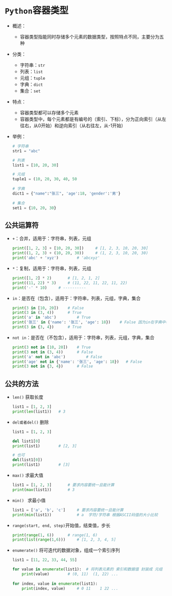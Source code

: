 # `Python`容器类型

- 概述：
	- 容器类型指能同时存储多个元素的数据类型，按照特点不同，主要分为五种
- 分类：
	- 字符串：`str`
	- 列表：`list`
	- 元组：`tuple`
	- 字典：`dict`
	- 集合：`set`

- 特点：

	- 容器类型都可以存储多个元素
	- 容器类型中，每个元素都是有编号的（索引、下标），分为正向索引（从左往右，从0开始）和逆向索引（从右往左，从-1开始）

- 举例：

	```python
	# 字符串
	str1 = "abc"
	
	# 列表
	list1 = [10, 20, 30]
	
	# 元组
	tuple1 = (10, 20, 30, 40, 50
	          
	# 字典
	dict1 = {"name":"张三", 'age':18, 'gender':'男'}
	          
	# 集合
	set1 = {10, 20, 30}
	```

	

## 公共运算符

- `+`：合并，适用于：字符串，列表，元组

	```python
	print([1, 2, 3] + [10, 20, 30])		# [1, 2, 3, 10, 20, 30]
	print((1, 2, 3) + (10, 20, 30))		# (1, 2, 3, 10, 20, 30)
	print('abc' + 'xyz')		# 'abcxyz'
	```

	

- `*`：复制，适用于：字符串，列表，元组

	```python
	print([1, 2] * 2)		# [1, 2, 1, 2]
	print((11, 22) * 3)		# (11, 22, 11, 22, 11, 22)
	print('-' * 10)		# ----------
	```

	

- `in`：是否在（包含），适用于：字符串，列表，元组，字典，集合

	```python
	print(3 in [10, 20])  	# False
	print(3 in (3, 4))  	# True
	print('a' in 'abc') 		# True
	print('张三' in {'name': '张三', 'age': 18})	# False	因为in在字典中看的是键是否存在
	print(3 in {3, 4})		# True
	```

	

- `not in`：是否在（不包含），适用于：字符串，列表，元组，字典，集合

	```python
	print(3 not in [10, 20])  	# True
	print(3 not in (3, 4))  	# False
	print('a' not in 'abc') 		# False
	print('age' not in {'name': '张三', 'age': 18})	# False
	print(3 not in {3, 4})		# False
	```

	

## 公共的方法

- `len()`			获取长度

	```python
	list1 = [1, 2, 3]
	print(len(list1))	# 3
	```

	

- `del或者del()` 	 删除

	```python
	list1 = [1, 2, 3]
	
	del list1[0]
	print(list1)		# [2, 3]
	
	# 也可
	del(list1[0])		
	print(list1)		# [3]
	```

	

- `max()`            求最大值

	```python
	list1 = [1, 2, 3]		# 要求内容要统一且能计算
	print(max(list1))		# 3
	```

	

- `min() `            求最小值

	```python
	list1 = ['a', 'b', 'c']		# 要求内容要统一且能计算
	print(min(list1))		    # a	 字符/字符串 根据ASCII码值的大小比较
	```

	

- `range(start, end, step)`开始值，结束值，步长

	```python
	print(range(1, 6))		# range(1, 6)
	print(list(range(1,6)))		# [1, 2, 3, 4, 5]
	```

	

- `enumerate()`		将可迭代的数据对象，组成一个索引序列

	```python
	list1 = [11, 22, 33, 44, 55]
	
	for value in enumerate(list1):	# 将列表元素的 索引和数据值 封装成 元组 
	    print(value)		# (0, 11)  (1, 22) ...
	    
	for index, value in enumerate(list1):
	    print(index, value)		# 0 11    1 22 ...
	```

	





















































